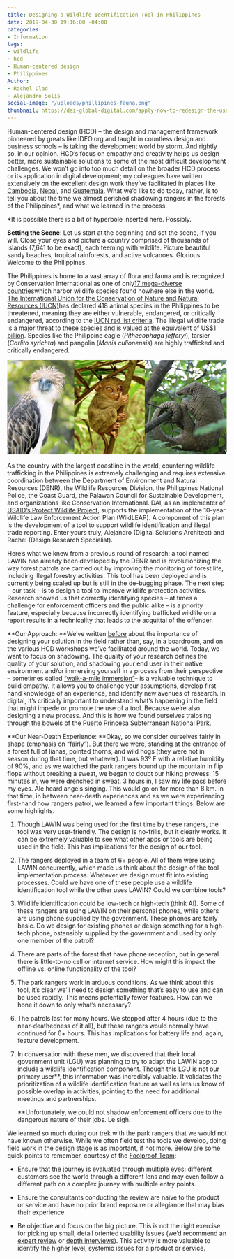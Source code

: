 ```yaml
---
title: Designing a Wildlife Identification Tool in Philippines
date: 2019-04-30 19:16:00 -04:00
categories:
- Information
tags:
- wildlife
- hcd
- Human-centered design
- Philippines
Author:
- Rachel Clad
- Alejandro Solis
social-image: "/uploads/phillipines-fauna.png"
thumbnail: https://dai-global-digital.com/apply-now-to-redesign-the-usaid-center-for-digital-developments-maccess-online-platform.html
---
```


Human-centered design (HCD) – the design and management framework pioneered by greats like IDEO.org and taught in countless design and business schools – is taking the development world by storm. And rightly so, in our opinion. HCD’s focus on empathy and creativity helps us design better, more sustainable solutions to some of the most difficult development challenges. We won’t go into too much detail on the broader HCD process or its application in digital development; my colleagues have written extensively on the excellent design work they’ve facilitated in places like [Cambodia](https://dai-global-digital.com/5-tips-for-doing-international-design-research.html), [Nepal](https://dai-global-digital.com/hcd-in-the-field-trading-counterfeit-rupees-for-real-insights.html), and [Guatemala](https://dai-global-digital.com/governance-app-guatemala.html). What we’d like to do today, rather, is to tell you about the time we almost perished shadowing rangers in the forests of the Philippines\*, and what we learned in the process.

\*It is possible there is a bit of hyperbole inserted here. Possibly.

**Setting the Scene**: Let us start at the beginning and set the scene, if you will. Close your eyes and picture a country comprised of thousands of islands (7,641 to be exact), each teeming with wildlife. Picture beautiful sandy beaches, tropical rainforests, and active volcanoes. Glorious. Welcome to the Philippines.

The Philippines is home to a vast array of flora and fauna and is recognized by Conservation International as one of only[17 mega-diverse countries](http://www.biodiversitya-z.org/content/megadiverse-countries.pdf)which harbor wildlife species found nowhere else in the world. [The International Union for the Conservation of Nature and Natural Resources (IUCN)](https://www.iucn.org/)has declared 418 animal species in the Philippines to be threatened, meaning they are either vulnerable, endangered, or critically endangered, according to the [IUCN red list criteria](https://www.iucnredlist.org/). The illegal wildlife trade is a major threat to these species and is valued at the equivalent of [US$1 billion](http://pubdocs.worldbank.org/en/997621542735912298/Illegal-Wildlife-trade-brochure-ADBDENR18NovforWEB.pdf). Species like the Philippine eagle (*Pithecophaga jefferyi*), tarsier (*Carlito syrichta*) and pangolin (*Manis culionensis*) are highly trafficked and critically endangered.

![Screen Shot 2019-04-30 at 5.18.49 PM.png](/uploads/Screen%20Shot%202019-04-30%20at%205.18.49%20PM.png)

As the country with the largest coastline in the world, countering wildlife trafficking in the Philippines is extremely challenging and requires extensive coordination between the Department of Environment and Natural Resources (DENR), the Wildlife Resources Division, the Philippines National Police, the Coast Guard, the Palawan Council for Sustainable Development, and organizations like Conservation International. DAI, as an implementer of [USAID’s Protect Wildlife Project](https://www.dai.com/our-work/projects/philippines-protect-wildlife-protect), supports the implementation of the 10-year Wildlife Law Enforcement Action Plan (WildLEAP). A component of this plan is the development of a tool to support wildlife identification and illegal trade reporting. Enter yours truly, Alejandro (Digital Solutions Architect) and Rachel (Design Research Specialist).

Here’s what we knew from a previous round of research: a tool named LAWIN has already been developed by the DENR and is revolutionizing the way forest patrols are carried out by improving the monitoring of forest life, including illegal forestry activities. This tool has been deployed and is currently being scaled up but is still in the de-bugging phase. The next step – our task – is to design a tool to improve wildlife protection activities. Research showed us that correctly identifying species – at times a challenge for enforcement officers and the public alike – is a priority feature, especially because incorrectly identifying trafficked wildlife on a report results in a technicality that leads to the acquittal of the offender.

**Our Approach: **We’ve written [before](https://dai-global-digital.com/lean-design-for-development-a-practical-approach-to-human-centered-design.html) about the importance of designing your solution in the field rather than, say, in a boardroom, and on the various HCD workshops we’ve facilitated around the world. Today, we want to focus on shadowing. The quality of your research defines the quality of your solution, and shadowing your end user in their native environment and/or immersing yourself in a process from their perspective – sometimes called [“walk-a-mile immersion”](https://www.foolproof.co.uk/journal/experience-design-walk-a-mile-immersion/)– is a valuable technique to build empathy. It allows you to challenge your assumptions, develop first-hand knowledge of an experience, and identify new avenues of research. In digital, it’s critically important to understand what’s happening in the field that might impede or promote the use of a tool. Because we’re also designing a new process. And this is how we found ourselves traipsing through the bowels of the Puerto Princesa Subterranean National Park.

**Our Near-Death Experience: **Okay, so we consider ourselves fairly in shape (emphasis on “fairly”). But there we were, standing at the entrance of a forest full of lianas, pointed thorns, and wild hogs (they were not in season during that time, but whatever). It was 93º F with a relative humidity of 90%, and as we watched the park rangers bound up the mountain in flip flops without breaking a sweat, we began to doubt our hiking prowess. 15 minutes in, we were drenched in sweat. 3 hours in, I saw my life pass before my eyes. Ale heard angels singing. This would go on for more than 8 km. In that time, in between near-death experiences and as we were experiencing first-hand how rangers patrol, we learned a few important things. Below are some highlights.

1. Though LAWIN was being used for the first time by these rangers, the tool was very user-friendly. The design is no-frills, but it clearly works. It can be extremely valuable to see what other apps or tools are being used in the field. This has implications for the design of our tool.

2. The rangers deployed in a team of 6\+ people. All of them were using LAWIN concurrently, which made us think about the design of the tool implementation process. Whatever we design must fit into existing processes. Could we have one of these people use a wildlife identification tool while the other uses LAWIN? Could we combine tools?

3. Wildlife identification could be low-tech or high-tech (think AI). Some of these rangers are using LAWIN on their personal phones, while others are using phone supplied by the government. These phones are fairly basic. Do we design for existing phones or design something for a high-tech phone, ostensibly supplied by the government and used by only one member of the patrol?

4. There are parts of the forest that have phone reception, but in general there is little-to-no cell or internet service. How might this impact the offline vs. online functionality of the tool?

5. The park rangers work in arduous conditions. As we think about this tool, it’s clear we’ll need to design something that’s easy to use and can be used rapidly. This means potentially fewer features. How can we hone it down to only what’s necessary?

6. The patrols last for many hours. We stopped after 4 hours (due to the near-deathedness of it all), but these rangers would normally have continued for 6\+ hours. This has implications for battery life and, again, feature development.

7. In conversation with these men, we discovered that their local government unit (LGU) was planning to try to adapt the LAWIN app to include a wildlife identification component. Though this LGU is not our primary user\*\*, this information was incredibly valuable. It validates the prioritization of a wildlife identification feature as well as lets us know of possible overlap in activities, pointing to the need for additional meetings and partnerships.

   \*\*Unfortunately, we could not shadow enforcement officers due to the dangerous nature of their jobs. Le sigh.

We learned so much during our trek with the park rangers that we would not have known otherwise. While we often field test the tools we develop, doing field work in the design stage is as important, if not more. Below are some quick points to remember, courtesy of the [Foolproof Team](https://www.foolproof.co.uk/journal/experience-design-walk-a-mile-immersion/):

* Ensure that the journey is evaluated through multiple eyes: different customers see the world through a different lens and may even follow a different path on a complex journey with multiple entry points.

* Ensure the consultants conducting the review are naïve to the product or service and have no prior brand exposure or allegiance that may bias their experience.

* Be objective and focus on the big picture. This is not the right exercise for picking up small, detail oriented usability issues (we’d recommend an [expert review](https://www.foolproof.co.uk/journal/expert-reviews-aligning-the-organisational-promise/ "Foolproof blog post on expert reviews ") or [depth interviews](https://www.foolproof.co.uk/journal/when-to-apply-qualitative-and-quantitative-research/ "Foolproof blog 'when to apply qualitative and quantitive research ")). This activity is more valuable to identify the higher level, systemic issues for a product or service.
